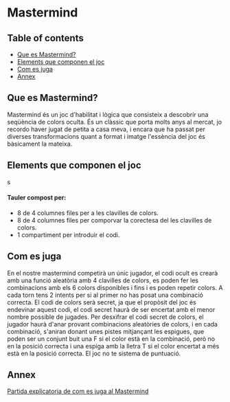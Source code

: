 # Mastermind 

## Table of contents
* [Que es Mastermind?](#que-es-Mastermind?)
* [Elements que componen el joc](#elements-que-componen-eljoc)
* [Com es juga](#com-es-juga)
* [Annex](#annex)
## Que es Mastermind?

Mastermind és un joc d'habilitat i lògica que consisteix a 
descobrir una seqüència de colors oculta. És un clàssic que porta 
molts anys al mercat, jo recordo haver jugat de petita a casa meva, i 
encara que ha passat per diverses transformacions quant a format i 
imatge l'essència del joc és bàsicament la mateixa.

## Elements que componen el joc
s
#### Tauler compost per:
*  8 de 4 columnes files  per a les clavilles de colors.
*  8 de 4 columnes files per comporvar la corectesa del les clavilles de colors.
*  1 compartiment per introduir el codi.

## Com es juga
En el nostre mastermind competirà un únic jugador, el codi ocult es crearà
amb una funció aleatòria amb 4 clavilles de colors, es poden fer les 
combinacions amb els 6 colors disponibles i fins i es poden repetir colors.
A cada torn tens 2 intents per si al primer no has posat una combinació
correcta. El codi de colors serà secret, ja que el propòsit del joc és 
endevinar aquest codi, el codi secret haurà de ser encertat amb el menor
nombre possible de jugades. Per desxifrar el codi secret de colors, 
el jugador haurà d'anar provant combinacions aleatòries de colors, i en
cada combinació, s'aniran donant unes pistes mitjançant les espigues, que 
poden ser un conjunt buit una F si el color està en la combinació, però no 
en la posició correcta i una espiga amb la lletra T 
si el color encertat a més està en la posició correcta. 
El joc no te sistema de puntuació.

## Annex

[Partida explicatoria de com es juga al Mastermind](https://www.youtube.com/watch?v=2-hTeg2M6GQ&ab_channel=ViciadosMesa)